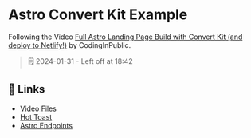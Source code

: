 # Astro Convert Kit Example

Following the Video [Full Astro Landing Page Build with Convert Kit (and deploy to Netlify!)](https://www.youtube.com/watch?v=QStTpLfJJko) by CodingInPublic.

> 🗒️ 2024-01-31 - Left off at 18:42

## 🔗 Links
- [Video Files](https://github.com/coding-in-public/convert-kit-astro-example)
- [Hot Toast](https://react-hot-toast.com/docs)
- [Astro Endpoints](https://docs.astro.build/en/core-concepts/endpoints/)